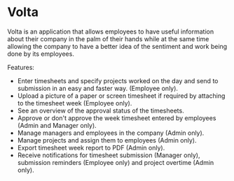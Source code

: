 # Volta

Volta is an application that allows employees to have useful information about their company in the palm of their hands while at the same time allowing the company to have a better idea of the sentiment and work being done by its employees.

Features:

- Enter timesheets and specify projects worked on the day and send to submission in an easy and faster way. (Employee only).
- Upload a picture of a paper or screen timesheet if required by attaching to the timesheet week (Employee only).
- See an overview of the approval status of the timesheets. 
- Approve or don't approve the week timesheet entered by employees (Admin and Manager only).
- Manage managers and employees in the company (Admin only).
- Manage projects and assign them to employees (Admin only).
- Export timesheet week report to PDF (Admin only).
- Receive notifications for timesheet submission (Manager only), submission reminders (Employee only) and project overtime (Admin only).